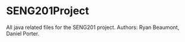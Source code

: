 # SENG201Project
All java related files for the SENG201 project.
Authors: Ryan Beaumont, Daniel Porter.

